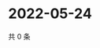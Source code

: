 # 2022-05-24

共 0 条

<!-- BEGIN WEIBO -->
<!-- 最后更新时间 Tue May 24 2022 08:29:54 GMT+0800 (China Standard Time) -->

<!-- END WEIBO -->
